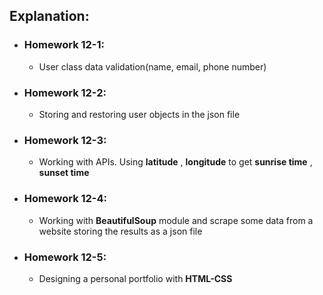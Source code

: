 ## Explanation:

- ### Homework 12-1:
  - User class data validation(name, email, phone number)
- ### Homework 12-2:
  - Storing and restoring user objects in the json file
- ### Homework 12-3:
  - Working with APIs. Using __latitude__ , __longitude__ to get __sunrise time__ , __sunset time__
- ### Homework 12-4:
  - Working with __BeautifulSoup__ module and scrape some data from a website storing the results as a json file
- ### Homework 12-5:
  - Designing a personal portfolio with __HTML-CSS__